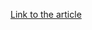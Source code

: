 [Link to the article](https://researchcenter.paloaltonetworks.com/2018/03/unit42-patchwork-continues-deliver-badnews-indian-subcontinent/)
